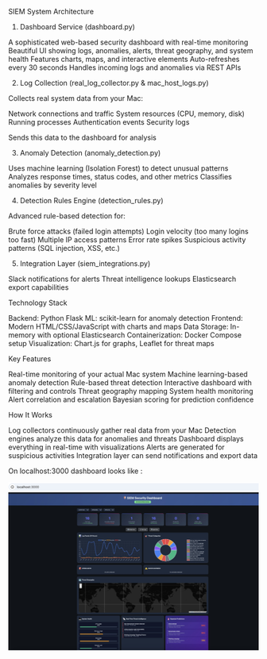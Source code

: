 SIEM System Architecture 

                          

1. Dashboard Service (dashboard.py)

A sophisticated web-based security dashboard with real-time monitoring
Beautiful UI showing logs, anomalies, alerts, threat geography, and system health
Features charts, maps, and interactive elements
Auto-refreshes every 30 seconds
Handles incoming logs and anomalies via REST APIs

2. Log Collection (real_log_collector.py & mac_host_logs.py)

Collects real system data from your Mac:

Network connections and traffic
System resources (CPU, memory, disk)
Running processes
Authentication events
Security logs


Sends this data to the dashboard for analysis

3. Anomaly Detection (anomaly_detection.py)

Uses machine learning (Isolation Forest) to detect unusual patterns
Analyzes response times, status codes, and other metrics
Classifies anomalies by severity level

4. Detection Rules Engine (detection_rules.py)

Advanced rule-based detection for:

Brute force attacks (failed login attempts)
Login velocity (too many logins too fast)
Multiple IP access patterns
Error rate spikes
Suspicious activity patterns (SQL injection, XSS, etc.)



5. Integration Layer (siem_integrations.py)

Slack notifications for alerts
Threat intelligence lookups
Elasticsearch export capabilities

Technology Stack

Backend: Python Flask
ML: scikit-learn for anomaly detection
Frontend: Modern HTML/CSS/JavaScript with charts and maps
Data Storage: In-memory with optional Elasticsearch
Containerization: Docker Compose setup
Visualization: Chart.js for graphs, Leaflet for threat maps

Key Features

Real-time monitoring of your actual Mac system
Machine learning-based anomaly detection
Rule-based threat detection
Interactive dashboard with filtering and controls
Threat geography mapping
System health monitoring
Alert correlation and escalation
Bayesian scoring for prediction confidence

How It Works

Log collectors continuously gather real data from your Mac
Detection engines analyze this data for anomalies and threats
Dashboard displays everything in real-time with visualizations
Alerts are generated for suspicious activities
Integration layer can send notifications and export data



On localhost:3000 dashboard looks like :

<img width="600" alt="image" src="https://github.com/Shoyaib-Hossain/AI-Siem/blob/main/Image%2029-05-2025%20at%2014.18.jpeg" />

